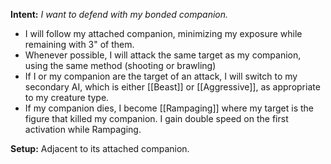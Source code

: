 **Intent:** *I want to defend with my bonded companion.*

* I will follow my attached companion, minimizing my exposure while remaining with 3" of them.
* Whenever possible, I will attack the same target as my companion, using the same method (shooting or brawling)
* If I or my companion are the target of an attack, I will switch to my secondary AI, which is either [[Beast]] or [[Aggressive]], as appropriate to my creature type. 
* If my companion dies, I become [[Rampaging]] where my target is the figure that killed my companion.  I gain double speed on the first activation while Rampaging.

**Setup:** Adjacent to its attached companion.
